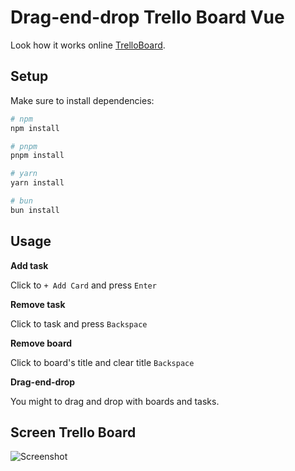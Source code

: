 # Drag-end-drop Trello Board Vue

Look how it works online [TrelloBoard](https://bright-tanuki-6f3764.netlify.app).

## Setup

Make sure to install dependencies:

```bash
# npm
npm install

# pnpm
pnpm install

# yarn
yarn install

# bun
bun install
```

## Usage

**Add task**

Click to `+ Add Card` and press `Enter`

**Remove task**

Click to task and press `Backspace`

**Remove board**

Click to board's title and clear title `Backspace`

**Drag-end-drop**

You might to drag and drop with boards and tasks.

## Screen Trello Board

![Screenshot](https://bright-tanuki-6f3764.netlify.app/trello.gif)
